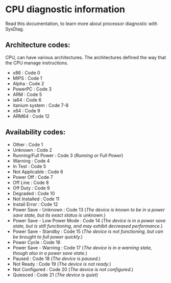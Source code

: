 # CPU diagnostic information
Read this documentation, to learn more about processor diagnostic with SysDiag.

## Architecture codes:

CPU, can have various architectures. The architectures defined the way that the CPU manage instructions. 

* x86 : Code 0
* MIPS : Code 1
* Alpha : Code 2
* PowerPC : Code 3
* ARM : Code 5
* ia64 : Code 6
* itanium system : Code 7-8
* x64 : Code 9
* ARM64 : Code 12

## Availability codes:

* Other : Code 1
* Unknown : Code 2
* Running/Full Power : Code 3
  (*Running or Full Power*)
* Warning : Code 4
* In Test : Code 5
* Not Applicable : Code 6
* Power Off : Code 7
* Off Line : Code 8
* Off Duty : Code 9
* Degraded : Code 10
* Not Installed : Code 11
* Install Error : Code 12
* Power Save - Unknown : Code 13
  (*The device is known to be in a power save state, but its exact status is unknown.*)
* Power Save - Low Power Mode : Code 14
  (*The device is in a power save state, but is still functioning, and may exhibit decreased performance.*)
* Power Save - Standby : Code 15
  (*The device is not functioning, but can be brought to full power quickly.*)
* Power Cycle : Code 16
* Power Save - Warning : Code 17
  (*The device is in a warning state, though also in a power save state.*)
* Paused : Code 18
  (*The device is paused.*)
* Not Ready : Code 19
  (*The device is not ready.*)
* Not Configured : Code 20
  (*The device is not configured.*)
* Quiesced : Code 21
  (*The device is quiet*)